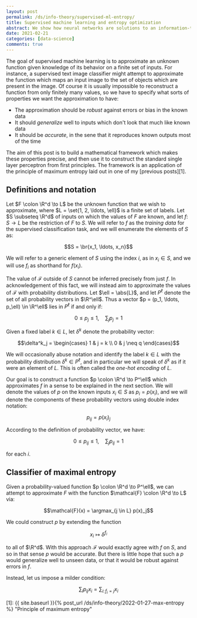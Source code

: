 ```yaml
---
layout: post
permalink: /ds/info-theory/supervised-ml-entropy/
title: Supervised machine learning and entropy optimization
abstract: We show how neural networks are solutions to an information-theoretic variational principle.
date: 2021-02-21
categories: [data-science]
comments: true
---
```


The goal of supervised machine learning is to approximate an unknown function given knowledge of its behavior on a finite set of inputs.
For instance, a supervised text image classifier might attempt to approximate the function which maps an input image to the set of objects which are present in the image.
Of course it is usually impossible to reconstruct a function from only finitely many values, so we have to specify what sorts of properties we want the approximation to have:

- The approximation should be _robust_ against errors or bias in the known data
- It should _generalize_ well to inputs which don't look that much like known data
- It should be _accurate_, in the sene that it reproduces known outputs most of the time

The aim of this post is to build a mathematical framework which makes these properties precise, and then use it to construct the standard single layer perceptron from first principles.
The framework is an application of the principle of maximum entropy laid out in one of my [previous posts][1].

## Definitions and notation

Let $F \colon \R^d \to L$ be the unknown function that we wish to approximate, where $L = \set{1, 2, \ldots, \ell}$ is a finite set of labels.
Let $S \subseteq \R^d$ of inputs on which the values of $F$ are known, and let $f \colon S \to L$ be the restriction of $F$ to $S$.
We will refer to $f$ as the _training data_ for the supervised classification task, and we will enumerate the elements of $S$ as:

$$S = \br{x_1, \ldots, x_n}$$

We will refer to a generic element of $S$ using the index $i$, as in $x_i \in S$, and we will use $f_i$ as shorthand for $f(x_i)$.

The value of $\mathcal{F}$ outside of $S$ cannot be inferred precisely from just $f$.
In acknowledgement of this fact, we will instead aim to approximate the values of $\mathcal{F}$ with probability distributions.
Let $\ell = \abs{L}$, and let $P^\ell$ denote the set of all probability vectors in $\R^\ell$.
Thus a vector $p = (p_1, \ldots, p_\ell) \in \R^\ell$ lies in $P^\ell$ if and only if:

$$0 \leq p_j \leq 1, \quad \sum_j p_j = 1$$

Given a fixed label $k \in L$, let $\delta^k$ denote the probability vector:

$$\delta^k_j = \begin{cases} 1 & j = k \\ 0 & j \neq q \end{cases}$$

We will occasionally abuse notation and identify the label $k \in L$ with the probability distribution $\delta^k \in P^\ell$, and in particular we will speak of $\delta^k$ as if it were an element of $L$.
This is often called the _one-hot encoding_ of $L$.

Our goal is to construct a function $p \colon \R^d \to P^\ell$ which approximates $f$ in a sense to be explained in the next section.
We will denote the values of $p$ on the known inputs $x_i \in S$ as $p_i = p(x_i)$, and we will denote the components of these probability vectors using double index notation:

$$p_{ij} = p(x_i)_j$$

According to the definition of probability vector, we have:

$$0 \leq p_{ij} \leq 1, \quad \sum_j p_{ij} = 1$$

for each $i$.

## Classifier of maximal entropy

Given a probability-valued function $p \colon \R^d \to P^\ell$, we can attempt to approximate $F$ with the function $\mathcal{F} \colon \R^d \to L$ via:

$$\mathcal{F}(x) = \argmax_{j \in L} p(x)_j$$

We could construct $p$ by extending the function

$$x_i \mapsto \delta^{f_i}$$

to all of $\R^d$.
With this approach $\mathcal{F}$ would exactly agree with $f$ on $S$, and so in that sense $p$ would be accurate.
But there is little hope that such a $p$ would generalize well to unseen data, or that it would be robust against errors in $f$.

Instead, let us impose a milder condition:

$$\sum_i p_{ij} x_i = \sum_{i \colon f_i = j} x_i$$




[1]: {{ site.baseurl }}{% post_url /ds/info-theory/2022-01-27-max-entropy %} "Principle of maximum entropy"
